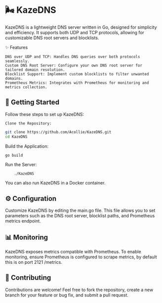 # 🌬️ KazeDNS

KazeDNS is a lightweight DNS server written in Go, designed for simplicity and efficiency. It supports both UDP and TCP protocols, allowing for customizable DNS root servers and blocklists.

✨ Features

    DNS over UDP and TCP: Handles DNS queries over both protocols seamlessly.
    Custom DNS Root Server: Configure your own DNS root server for tailored domain resolution.
    Blocklist Support: Implement custom blocklists to filter unwanted domains.
    Prometheus Metrics: Integrates with Prometheus for monitoring and metrics collection.

## 🚀 Getting Started

Follow these steps to set up KazeDNS:

    Clone the Repository:
```bash
git clone https://github.com/Acollie/KazeDNS.git
cd KazeDNS
```

Build the Application:
```
go build
```

Run the Server:
```bash
    ./KazeDNS
```
You can also run KazeDNS in a Docker container. 


## ⚙️ Configuration

Customize KazeDNS by editing the main.go file. This file allows you to set parameters such as the DNS root server, blocklist paths, and Prometheus metrics endpoint.
## 📊 Monitoring

KazeDNS exposes metrics compatible with Prometheus. To enable monitoring, ensure Prometheus is configured to scrape metrics, by default this is on port 2121 /metrics.
## 🤝 Contributing

Contributions are welcome! Feel free to fork the repository, create a new branch for your feature or bug fix, and submit a pull request.